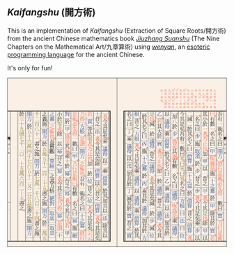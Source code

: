 ## *Kaifangshu* (開方術)

This is an implementation of *Kaifangshu* (Extraction of Square Roots/開方術) from the ancient Chinese mathematics book [*Jiuzhang Suanshu*](https://en.wikipedia.org/wiki/The_Nine_Chapters_on_the_Mathematical_Art) (The Nine Chapters on the Mathematical Art/九章算術) using [*wenyan*](https://github.com/LingDong-/wenyan-lang), an [esoteric programming language](https://en.wikipedia.org/wiki/Esoteric_programming_language) for the ancient Chinese.

It's only for fun!

![](kaifangshu.png)
